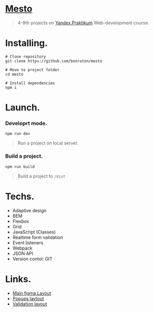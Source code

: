 # [Mesto](https://bonraton.github.io/mesto/)
> 4-9th projects on [Yandex.Praktikum](https://practicum.yandex.ru/profile/web/) Web-development course.

# Installing.
```
# Clone repository
git clone https://github.com/bonraton/mesto

# Move to project folder
cd mesto

# Install dependencies
npm i
```

# Launch.
### Developrt mode.
```
npm run dev
```
> Run a project on local server.

### Build a project.
``` 
npm run build
```
> Build a project to ```/dist```

# Techs.
- Adaptive design
- BEM
- Flexbox
- Grid
- JavaScript (Classes)
- Realtime form validation
- Event listeners
- Webpack
- JSON API
- Version contol: GIT

# Links.
- [Main figma Layout](https://www.figma.com/file/2cn9N9jSkmxD84oJik7xL7/JavaScript.-Sprint-4?node-id=0%3A1)
- [Popups laytout](https://www.figma.com/file/bjyvbKKJN2naO0ucURl2Z0/JavaScript.-Sprint-5?node-id=0%3A1)
- [Validation layout](https://www.figma.com/file/kRVLKwYG3d1HGLvh7JFWRT/JavaScript.-Sprint-6?node-id=0%3A1)




